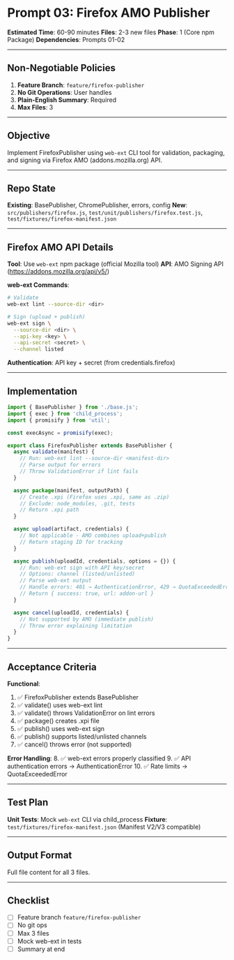 # Prompt 03: Firefox AMO Publisher

**Estimated Time**: 60-90 minutes
**Files**: 2-3 new files
**Phase**: 1 (Core npm Package)
**Dependencies**: Prompts 01-02

---

## Non-Negotiable Policies

1. **Feature Branch**: `feature/firefox-publisher`
2. **No Git Operations**: User handles
3. **Plain-English Summary**: Required
4. **Max Files**: 3

---

## Objective

Implement FirefoxPublisher using `web-ext` CLI tool for validation, packaging, and signing via Firefox AMO (addons.mozilla.org) API.

---

## Repo State

**Existing**: BasePublisher, ChromePublisher, errors, config
**New**: `src/publishers/firefox.js`, `test/unit/publishers/firefox.test.js`, `test/fixtures/firefox-manifest.json`

---

## Firefox AMO API Details

**Tool**: Use `web-ext` npm package (official Mozilla tool)
**API**: AMO Signing API (https://addons.mozilla.org/api/v5/)

**web-ext Commands**:
```bash
# Validate
web-ext lint --source-dir <dir>

# Sign (upload + publish)
web-ext sign \
  --source-dir <dir> \
  --api-key <key> \
  --api-secret <secret> \
  --channel listed
```

**Authentication**: API key + secret (from credentials.firefox)

---

## Implementation

```javascript
import { BasePublisher } from './base.js';
import { exec } from 'child_process';
import { promisify } from 'util';

const execAsync = promisify(exec);

export class FirefoxPublisher extends BasePublisher {
  async validate(manifest) {
    // Run: web-ext lint --source-dir <manifest-dir>
    // Parse output for errors
    // Throw ValidationError if lint fails
  }

  async package(manifest, outputPath) {
    // Create .xpi (Firefox uses .xpi, same as .zip)
    // Exclude: node_modules, .git, tests
    // Return .xpi path
  }

  async upload(artifact, credentials) {
    // Not applicable - AMO combines upload+publish
    // Return staging ID for tracking
  }

  async publish(uploadId, credentials, options = {}) {
    // Run: web-ext sign with API key/secret
    // Options: channel (listed/unlisted)
    // Parse web-ext output
    // Handle errors: 401 → AuthenticationError, 429 → QuotaExceededError
    // Return { success: true, url: addon-url }
  }

  async cancel(uploadId, credentials) {
    // Not supported by AMO (immediate publish)
    // Throw error explaining limitation
  }
}
```

---

## Acceptance Criteria

**Functional**:
1. ✅ FirefoxPublisher extends BasePublisher
2. ✅ validate() uses web-ext lint
3. ✅ validate() throws ValidationError on lint errors
4. ✅ package() creates .xpi file
5. ✅ publish() uses web-ext sign
6. ✅ publish() supports listed/unlisted channels
7. ✅ cancel() throws error (not supported)

**Error Handling**:
8. ✅ web-ext errors properly classified
9. ✅ API authentication errors → AuthenticationError
10. ✅ Rate limits → QuotaExceededError

---

## Test Plan

**Unit Tests**: Mock `web-ext` CLI via child_process
**Fixture**: `test/fixtures/firefox-manifest.json` (Manifest V2/V3 compatible)

---

## Output Format

Full file content for all 3 files.

---

## Checklist

- [ ] Feature branch `feature/firefox-publisher`
- [ ] No git ops
- [ ] Max 3 files
- [ ] Mock web-ext in tests
- [ ] Summary at end

